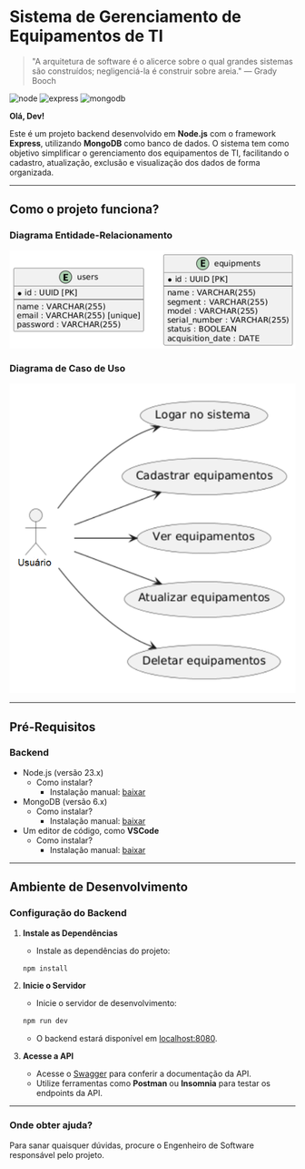 # Sistema de Gerenciamento de Equipamentos de TI  

> "A arquitetura de software é o alicerce sobre o qual grandes sistemas são construídos; negligenciá-la é construir sobre areia." — Grady Booch  

![node](https://badgen.net/badge/Node.js/23.x/orange?scale=1.2) ![express](https://badgen.net/badge/Express/4.x/blue?scale=1.2) ![mongodb](https://badgen.net/badge/MongoDB/6.x/green?scale=1.2)  

**Olá, Dev!**  

Este é um projeto backend desenvolvido em **Node.js** com o framework **Express**, utilizando **MongoDB** como banco de dados. O sistema tem como objetivo simplificar o gerenciamento dos equipamentos de TI, facilitando o cadastro, atualização, exclusão e visualização dos dados de forma organizada.  

---

## Como o projeto funciona?

### Diagrama Entidade-Relacionamento

![Diagrama Entidade-Relacionamento](img/DiagramaEntidadeRelacionamento.png)

### Diagrama de Caso de Uso

![Diagrama de Caso de Uso](img/DiagramaDeCasodeUso.png)

---

## Pré-Requisitos  

### Backend  

- Node.js (versão 23.x)  
    - Como instalar?  
        - Instalação manual: [baixar](https://nodejs.org/)  
- MongoDB (versão 6.x)  
    - Como instalar?  
        - Instalação manual: [baixar](https://www.mongodb.com/try/download/community)  
- Um editor de código, como **VSCode**  
    - Como instalar?  
        - Instalação manual: [baixar](https://code.visualstudio.com/)  

---

## Ambiente de Desenvolvimento  

### Configuração do Backend  

1. **Instale as Dependências**  
    - Instale as dependências do projeto:  

    ```bash  
    npm install  
    ```  

2. **Inicie o Servidor**  
    - Inicie o servidor de desenvolvimento:  

    ```bash  
    npm run dev  
    ```  

    - O backend estará disponível em [localhost:8080](http://localhost:8080).  

3. **Acesse a API**  
    - Acesse o [Swagger](http://localhost:8080/api-docs/#/) para conferir a documentação da API.
    - Utilize ferramentas como **Postman** ou **Insomnia** para testar os endpoints da API.  

---

### Onde obter ajuda?

Para sanar quaisquer dúvidas, procure o Engenheiro de Software responsável pelo projeto.